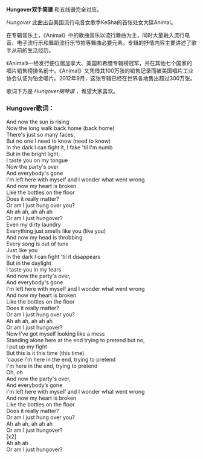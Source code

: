 

**Hungover双手简谱** 和五线谱完全对应。

_Hungover_ 此曲出自美国流行电音女歌手Ke$ha的首张处女大碟Animal。

在专辑音乐上，《Animal》中的歌曲音乐以流行舞曲为主，同时大量融入流行电音、电子流行乐和舞蹈流行乐节拍等舞曲必要元素。专辑的抒情内容主要讲述了歌手从前的生活经历。

《Animal》一经发行便位居加拿大、美国和希腊专辑榜冠军，并在其他七个国家的唱片销售榜排名前十。《Animal》又凭借其100万张的销售记录而被美国唱片工业协会认证为铂金唱片。2012年9月，这张专辑已经在世界各地售出超过300万张。

歌词下方是 _Hungover钢琴谱_ ，希望大家喜欢。

### Hungover歌词：

And now the sun is rising  
Now the long walk back home (back home)  
There's just so many faces,  
But no one I need to know (need to know)  
In the dark I can fight it, I fake 'til I'm numb  
But in the bright light,  
I taste you on my tongue  
Now the party's over  
And everybody's gone  
I'm left here with myself and I wonder what went wrong  
And now my heart is broken  
Like the bottles on the floor  
Does it really matter?  
Or am I just hung over you?  
Ah ah ah, ah ah ah  
Or am I just hungover?  
Even my dirty laundry  
Everything just smells like you (like you)  
And now my head is throbbing  
Every song is out of tune  
Just like you  
In the dark I can fight 'til it disappears  
But in the daylight  
I taste you in my tears  
And now the party's over,  
And everybody's gone  
I'm left here with myself and I wonder what went wrong  
And now my heart is broken  
Like the bottles on the floor  
Does it really matter?  
Or am I just hung over you?  
Ah ah ah, ah ah ah  
Or am I just hungover?  
Now I've got myself looking like a mess  
Standing alone here at the end trying to pretend but no,  
I put up my fight  
But this is it this time (this time)  
'cause I'm here in the end, trying to pretend  
I'm here in the end, trying to pretend  
Oh, oh  
And now the party's over,  
And everybody’s gone  
I'm left here with myself and I wonder what went wrong  
And now my heart is broken  
Like the bottles on the floor  
Does it really matter?  
Or am I just hung over you?  
Ah ah ah, ah ah ah  
Or am I just hungover?  
[x2]  
Ah ah ah  
Or am I just hungover?

